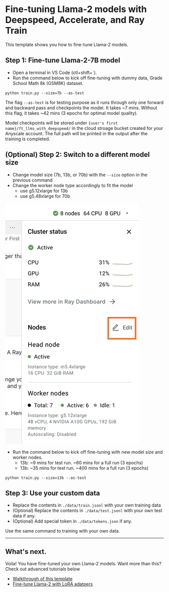# Fine-tuning Llama-2 models with Deepspeed, Accelerate, and Ray Train
This template shows you how to fine-tune Llama-2 models. 

## Step 1: Fine-tune Llama-2-7B model
- Open a terminal in VS Code (ctl+shift+`). 
- Run the command below to kick off fine-tuning with dummy data, Grade School Math 8k (GSM8K) dataset.

```
python train.py --size=7b --as-test
```

The flag `--as-test` is for testing purpose as it runs through only one forward and backward pass and checkpoints the model. It takes ~7 mins. Without this flag, it takes ~42 mins (3 epochs for optimal model quality).

Model checkpoints will be stored under `{user's first name}/ft_llms_with_deepspeed/` in the cloud stroage bucket created for your Anyscale account. The full path will be printed in the output after the training is completed.


## (Optional) Step 2: Switch to a different model size
- Change model size (7b, 13b, or 70b) with the `--size` option in the previous command
- Change the worker node type accordingly to fit the model
    - use g5.12xlarge for 13b
    - use g5.48xlarge for 70b

![edit nodes](./assets/edit_nodes.png "Edit nodes")
- Run the command below to kick off fine-tuning with new model size and worker nodes.
    - 13b: ~9 mins for test run. ~60 mins for a full run (3 epochs)
    - 13b: ~35 mins for test run. ~400 mins for a full run (3 epochs)

```
python train.py --size=13b --as-test
```


## Step 3: Use your custom data
- Replace the contents in `./data/train.jsonl` with your own training data
- (Optional) Replace the contents in `./data/test.jsonl` with your own test data if any.
- (Optional) Add special token in `./data/tokens.json` if any.

Use the same command to training with your own data.


------

## What's next.   

Voila! You have fine-tuned your own Llama-2 models. Want more than this? Check out advanced tutorials below 

- [Walkthrough of this template](./tutorials/walkthrough.md)
- [Fine-tune Llama-2 with LoRA adatpers](./tutorials/lora.md)